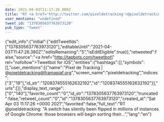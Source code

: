 ```yaml
---
date: 2021-04-03T11:17:26.000Z
title: "RT <a href='http://twitter.com/pixeldetracking'>@pixeldetracking</a>: A switch has silently been flipped in millions of instances of Google Chrome: those browsers will begin sorting their…″"
user_mentions: "undefined"
tweet_id: "1378305637763973120"
pub_type: "tweet"
---
```

{"edit_info":{"initial":{"editTweetIds":["1378305637763973120"],"editableUntil":"2021-04-03T11:47:26.380Z","editsRemaining":"5","isEditEligible":true}},"retweeted":false,"source":"<a href=\"http://tapbots.com/tweetbot\" rel=\"nofollow\">Tweetbot for iΟS</a>","entities":{"hashtags":[],"symbols":[],"user_mentions":[{"name":"Pixel de Tracking | @pixeldetracking@framapiaf.org","screen_name":"pixeldetracking","indices":["3","19"],"id_str":"1208374555162632192","id":"1208374555162632192"}],"urls":[]},"display_text_range":["0","140"],"favorite_count":"0","id_str":"1378305637763973120","truncated":false,"retweet_count":"0","id":"1378305637763973120","created_at":"Sat Apr 03 11:17:26 +0000 2021","favorited":false,"full_text":"RT @pixeldetracking: \"A switch has silently been flipped in millions of instances of Google Chrome: those browsers will begin sorting their…","lang":"en"}
